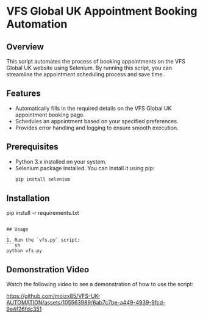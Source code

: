 # VFS Global UK Appointment Booking Automation

## Overview
This script automates the process of booking appointments on the VFS Global UK website using Selenium. By running this script, you can streamline the appointment scheduling process and save time.

## Features
- Automatically fills in the required details on the VFS Global UK appointment booking page.
- Schedules an appointment based on your specified preferences.
- Provides error handling and logging to ensure smooth execution.

## Prerequisites
- Python 3.x installed on your system.
- Selenium package installed. You can install it using pip:
  ```sh
  pip install selenium
  ```


## Installation

   pip install -r requirements.txt
   ```

## Usage

1. Run the `vfs.py` script:
   ```sh
   python vfs.py
   ```

## Demonstration Video
Watch the following video to see a demonstration of how to use the script:

https://github.com/moizx85/VFS-UK-AUTOMATION/assets/105563989/6ab7c7be-a449-4939-9fcd-9e4f26fdc351





